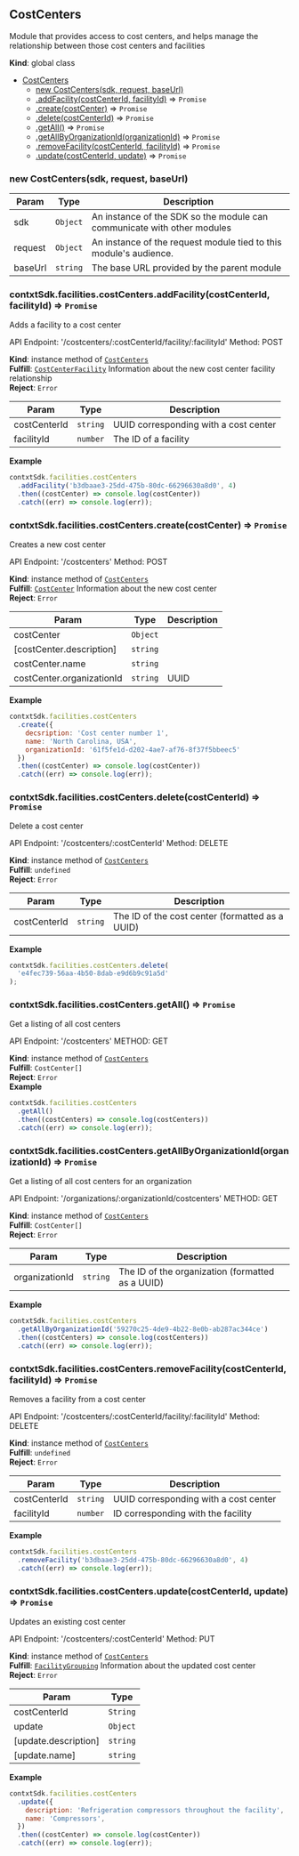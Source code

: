 <a name="CostCenters"></a>

## CostCenters
Module that provides access to cost centers, and helps manage
the relationship between those cost centers and facilities

**Kind**: global class  

* [CostCenters](#CostCenters)
    * [new CostCenters(sdk, request, baseUrl)](#new_CostCenters_new)
    * [.addFacility(costCenterId, facilityId)](#CostCenters+addFacility) ⇒ <code>Promise</code>
    * [.create(costCenter)](#CostCenters+create) ⇒ <code>Promise</code>
    * [.delete(costCenterId)](#CostCenters+delete) ⇒ <code>Promise</code>
    * [.getAll()](#CostCenters+getAll) ⇒ <code>Promise</code>
    * [.getAllByOrganizationId(organizationId)](#CostCenters+getAllByOrganizationId) ⇒ <code>Promise</code>
    * [.removeFacility(costCenterId, facilityId)](#CostCenters+removeFacility) ⇒ <code>Promise</code>
    * [.update(costCenterId, update)](#CostCenters+update) ⇒ <code>Promise</code>

<a name="new_CostCenters_new"></a>

### new CostCenters(sdk, request, baseUrl)

| Param | Type | Description |
| --- | --- | --- |
| sdk | <code>Object</code> | An instance of the SDK so the module can communicate with other modules |
| request | <code>Object</code> | An instance of the request module tied to this module's audience. |
| baseUrl | <code>string</code> | The base URL provided by the parent module |

<a name="CostCenters+addFacility"></a>

### contxtSdk.facilities.costCenters.addFacility(costCenterId, facilityId) ⇒ <code>Promise</code>
Adds a facility to a cost center

API Endpoint: '/costcenters/:costCenterId/facility/:facilityId'
Method: POST

**Kind**: instance method of [<code>CostCenters</code>](#CostCenters)  
**Fulfill**: [<code>CostCenterFacility</code>](./Typedefs.md#CostCenterFacility) Information about the new cost center facility relationship  
**Reject**: <code>Error</code>  

| Param | Type | Description |
| --- | --- | --- |
| costCenterId | <code>string</code> | UUID corresponding with a cost center |
| facilityId | <code>number</code> | The ID of a facility |

**Example**  
```js
contxtSdk.facilities.costCenters
  .addFacility('b3dbaae3-25dd-475b-80dc-66296630a8d0', 4)
  .then((costCenter) => console.log(costCenter))
  .catch((err) => console.log(err));
```
<a name="CostCenters+create"></a>

### contxtSdk.facilities.costCenters.create(costCenter) ⇒ <code>Promise</code>
Creates a new cost center

API Endpoint: '/costcenters'
Method: POST

**Kind**: instance method of [<code>CostCenters</code>](#CostCenters)  
**Fulfill**: [<code>CostCenter</code>](./Typedefs.md#CostCenter) Information about the new cost center  
**Reject**: <code>Error</code>  

| Param | Type | Description |
| --- | --- | --- |
| costCenter | <code>Object</code> |  |
| [costCenter.description] | <code>string</code> |  |
| costCenter.name | <code>string</code> |  |
| costCenter.organizationId | <code>string</code> | UUID |

**Example**  
```js
contxtSdk.facilities.costCenters
  .create({
    decsription: 'Cost center number 1',
    name: 'North Carolina, USA',
    organizationId: '61f5fe1d-d202-4ae7-af76-8f37f5bbeec5'
  })
  .then((costCenter) => console.log(costCenter))
  .catch((err) => console.log(err));
```
<a name="CostCenters+delete"></a>

### contxtSdk.facilities.costCenters.delete(costCenterId) ⇒ <code>Promise</code>
Delete a cost center

API Endpoint: '/costcenters/:costCenterId'
Method: DELETE

**Kind**: instance method of [<code>CostCenters</code>](#CostCenters)  
**Fulfill**: <code>undefined</code>  
**Reject**: <code>Error</code>  

| Param | Type | Description |
| --- | --- | --- |
| costCenterId | <code>string</code> | The ID of the cost center (formatted as a UUID) |

**Example**  
```js
contxtSdk.facilities.costCenters.delete(
  'e4fec739-56aa-4b50-8dab-e9d6b9c91a5d'
);
```
<a name="CostCenters+getAll"></a>

### contxtSdk.facilities.costCenters.getAll() ⇒ <code>Promise</code>
Get a listing of all cost centers

API Endpoint: '/costcenters'
METHOD: GET

**Kind**: instance method of [<code>CostCenters</code>](#CostCenters)  
**Fulfill**: <code>CostCenter[]</code>  
**Reject**: <code>Error</code>  
**Example**  
```js
contxtSdk.facilities.costCenters
  .getAll()
  .then((costCenters) => console.log(costCenters))
  .catch((err) => console.log(err));
```
<a name="CostCenters+getAllByOrganizationId"></a>

### contxtSdk.facilities.costCenters.getAllByOrganizationId(organizationId) ⇒ <code>Promise</code>
Get a listing of all cost centers for an organization

API Endpoint: '/organizations/:organizationId/costcenters'
METHOD: GET

**Kind**: instance method of [<code>CostCenters</code>](#CostCenters)  
**Fulfill**: <code>CostCenter[]</code>  
**Reject**: <code>Error</code>  

| Param | Type | Description |
| --- | --- | --- |
| organizationId | <code>string</code> | The ID of the organization (formatted as a UUID) |

**Example**  
```js
contxtSdk.facilities.costCenters
  .getAllByOrganizationId('59270c25-4de9-4b22-8e0b-ab287ac344ce')
  .then((costCenters) => console.log(costCenters))
  .catch((err) => console.log(err));
```
<a name="CostCenters+removeFacility"></a>

### contxtSdk.facilities.costCenters.removeFacility(costCenterId, facilityId) ⇒ <code>Promise</code>
Removes a facility from a cost center

API Endpoint: '/costcenters/:costCenterId/facility/:facilityId'
Method: DELETE

**Kind**: instance method of [<code>CostCenters</code>](#CostCenters)  
**Fulfill**: <code>undefined</code>  
**Reject**: <code>Error</code>  

| Param | Type | Description |
| --- | --- | --- |
| costCenterId | <code>string</code> | UUID corresponding with a cost center |
| facilityId | <code>number</code> | ID corresponding with the facility |

**Example**  
```js
contxtSdk.facilities.costCenters
  .removeFacility('b3dbaae3-25dd-475b-80dc-66296630a8d0', 4)
  .catch((err) => console.log(err));
```
<a name="CostCenters+update"></a>

### contxtSdk.facilities.costCenters.update(costCenterId, update) ⇒ <code>Promise</code>
Updates an existing cost center

API Endpoint: '/costcenters/:costCenterId'
Method: PUT

**Kind**: instance method of [<code>CostCenters</code>](#CostCenters)  
**Fulfill**: [<code>FacilityGrouping</code>](./Typedefs.md#FacilityGrouping) Information about the updated cost center  
**Reject**: <code>Error</code>  

| Param | Type |
| --- | --- |
| costCenterId | <code>String</code> | 
| update | <code>Object</code> | 
| [update.description] | <code>string</code> | 
| [update.name] | <code>string</code> | 

**Example**  
```js
contxtSdk.facilities.costCenters
  .update({
    description: 'Refrigeration compressors throughout the facility',
    name: 'Compressors',
  })
  .then((costCenter) => console.log(costCenter))
  .catch((err) => console.log(err));
```
